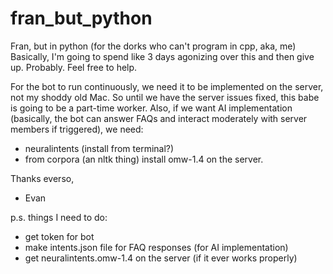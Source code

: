 # fran_but_python
Fran, but in python (for the dorks who can't program in cpp, aka, me)
Basically, I'm going to spend like 3 days agonizing over this and then give up. Probably. Feel free to help.

For the bot to run continuously, we need it to be implemented on the server, not my shoddy old Mac. So until we have the server issues fixed, this babe is going to be a part-time worker.
Also, if we want AI implementation (basically, the bot can answer FAQs and interact moderately with server members if triggered), we need:
- neuralintents (install from terminal?)
- from corpora (an nltk thing) install omw-1.4
on the server.

Thanks everso,
- Evan

p.s. things I need to do:
- get token for bot
- make intents.json file for FAQ responses (for AI implementation)
- get neuralintents.omw-1.4 on the server (if it ever works properly)
